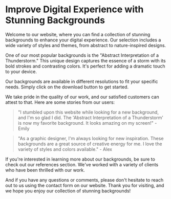 <!--font:Poppins-->

# Improve Digital Experience with Stunning Backgrounds

Welcome to our website, where you can find a collection of stunning backgrounds to enhance your digital experience. Our selection includes a wide variety of styles and themes, from abstract to nature-inspired designs.

One of our most popular backgrounds is the "Abstract Interpretation of a Thunderstorm." This unique design captures the essence of a storm with its bold strokes and contrasting colors. It's perfect for adding a dramatic touch to your device.

Our backgrounds are available in different resolutions to fit your specific needs. Simply click on the download button to get started.

We take pride in the quality of our work, and our satisfied customers can attest to that. Here are some stories from our users:

> "I stumbled upon this website while looking for a new background, and I'm so glad I did. The 'Abstract Interpretation of a Thunderstorm' is now my favorite background. It looks amazing on my screen!" - Emily

> "As a graphic designer, I'm always looking for new inspiration. These backgrounds are a great source of creative energy for me. I love the variety of styles and colors available." - Alex

If you're interested in learning more about our backgrounds, be sure to check out our references section. We've worked with a variety of clients who have been thrilled with our work.

And if you have any questions or comments, please don't hesitate to reach out to us using the contact form on our website. Thank you for visiting, and we hope you enjoy our collection of stunning backgrounds!

<!--

Write me content for website with wallpaper which alt text is:

"An abstract interpretation of a thunderstorm"

The name/title of the page should not be 1:1 copy of the alt text but rather a real content of the website which is using this wallpaper.

- Use markdown format 
- Start with heading
- Heading should be short and concise
- The content should look like a real website 
- The website should not be about the wallpaper, wallpaper is just a related background
- Heading should be contain work "wallpaper" or "background"
- Include real sections like references, contact, user stories, etc. use things relevant to the page purpose.
- Feel free to use structure like headings, bullets, numbering, blockquotes, paragraphs, horizontal lines, etc.
- You can use formatting like bold or _italic_
- You can include UTF-8 emojis
- Links should be only #hash anchors (and you can refer to the document itself)
- Do not include images


---


# Creative Backgrounds for Your Next Project

Welcome to our website where you can find a collection of stunning backgrounds for your next project. Our selection includes a wide variety of styles and themes, from abstract to nature-inspired designs.

## Abstract Interpretation of a Thunderstorm

One of our most popular wallpapers is the "Abstract Interpretation of a Thunderstorm." This unique design captures the essence of a storm with its bold strokes and contrasting colors. It's perfect for adding a dramatic touch to your desktop or mobile device.

Our wallpapers are available in different resolutions to fit your specific needs. Simply click on the download button to get started.

## User Stories

Our users love our wallpapers! Here are some stories from our satisfied customers:

> "I was looking for a new wallpaper for my laptop, and I stumbled upon this website. The 'Abstract Interpretation of a Thunderstorm' caught my eye, and I knew I had to have it. It looks amazing on my screen, and I've received so many compliments on it!" - Emily

> "As a graphic designer, I'm always on the lookout for new inspiration. These backgrounds are a great source of creative energy for me. I love the variety of styles and colors available." - Alex

## References

We take pride in the quality of our work, and we're happy to share some references from our satisfied clients:

- "The team at Creative Backgrounds is top-notch. They're responsive, professional, and always deliver high-quality work." - John Smith, CEO of XYZ Company

- "I've been using Creative Backgrounds for years, and I couldn't be happier with their service. Their wallpapers are always fresh and unique, and they make my projects stand out." - Sarah Jones, Freelance Designer

## Contact Us

If you have any questions or comments, please don't hesitate to reach out to us. You can use the contact form on our website, and we'll get back to you as soon as possible.

Thank you for visiting Creative Backgrounds!


---


Heading is too long, rewrite whole content.


---


# Stunning Wallpapers for Your Next Project

Looking for a new wallpaper to give your device a fresh look? Look no further than our collection of stunning wallpapers! From abstract designs to nature-inspired themes, we have a wide variety of options to choose from.

One of our most popular wallpapers is the "Abstract Interpretation of a Thunderstorm." This unique design captures the essence of a storm with its bold strokes and contrasting colors. It's perfect for adding a dramatic touch to your desktop or mobile device.

Our wallpapers are available in different resolutions to fit your specific needs. Simply click on the download button to get started.

We take pride in the quality of our work, and our satisfied customers can attest to that. Here are some stories from our users:

> "I stumbled upon this website while looking for a new wallpaper, and I'm so glad I did. The 'Abstract Interpretation of a Thunderstorm' is now my favorite background. It looks amazing on my screen!" - Emily

> "As a graphic designer, I'm always looking for new inspiration. These backgrounds are a great source of creative energy for me. I love the variety of styles and colors available." - Alex

If you have any questions or comments, please don't hesitate to reach out to us using the contact form on our website. Thank you for visiting, and we hope you enjoy our collection of stunning wallpapers!


---


Heading should not include word "wallpaper". The website should not be about the wallpaper itself, wallpaper is just a related background, rewrite whole content.


---


# Elevate Your Digital Experience with Our Stunning Backgrounds

Welcome to our website, where you can find a collection of stunning backgrounds to elevate your digital experience. Our selection includes a wide variety of styles and themes, from abstract to nature-inspired designs.

One of our most popular backgrounds is the "Abstract Interpretation of a Thunderstorm." This unique design captures the essence of a storm with its bold strokes and contrasting colors. It's perfect for adding a dramatic touch to your desktop or mobile device.

Our backgrounds are available in different resolutions to fit your specific needs. Simply click on the download button to get started.

We take pride in the quality of our work, and our satisfied customers can attest to that. Here are some stories from our users:

> "I stumbled upon this website while looking for a new background, and I'm so glad I did. The 'Abstract Interpretation of a Thunderstorm' is now my favorite background. It looks amazing on my screen!" - Emily

> "As a graphic designer, I'm always looking for new inspiration. These backgrounds are a great source of creative energy for me. I love the variety of styles and colors available." - Alex

If you're interested in learning more about our backgrounds, be sure to check out our references section. We've worked with a variety of clients who have been thrilled with our work.

And if you have any questions or comments, please don't hesitate to reach out to us using the contact form on our website. Thank you for visiting, and we hope you enjoy our collection of stunning backgrounds!


---


Heading is too long, rewrite whole content.


---


# Enhance Your Digital Experience with Our Stunning Backgrounds

Welcome to our website, where you can find a collection of stunning backgrounds to enhance your digital experience. Our selection includes a wide variety of styles and themes, from abstract to nature-inspired designs.

One of our most popular backgrounds is the "Abstract Interpretation of a Thunderstorm." This unique design captures the essence of a storm with its bold strokes and contrasting colors. It's perfect for adding a dramatic touch to your device.

Our backgrounds are available in different resolutions to fit your specific needs. Simply click on the download button to get started.

We take pride in the quality of our work, and our satisfied customers can attest to that. Here are some stories from our users:

> "I stumbled upon this website while looking for a new background, and I'm so glad I did. The 'Abstract Interpretation of a Thunderstorm' is now my favorite background. It looks amazing on my screen!" - Emily

> "As a graphic designer, I'm always looking for new inspiration. These backgrounds are a great source of creative energy for me. I love the variety of styles and colors available." - Alex

If you're interested in learning more about our backgrounds, be sure to check out our references section. We've worked with a variety of clients who have been thrilled with our work.

And if you have any questions or comments, please don't hesitate to reach out to us using the contact form on our website. Thank you for visiting, and we hope you enjoy our collection of stunning backgrounds!


---


Write me a Google font which is best fitting for the website.

Pick from the list:
- Open Sans
- Futura
- Great Vibes
- Poppins
- Alegreya
- IBM Plex Sans
- Inter
- Orbitron
- Exo 2
- Playfair Display
- Lobster
- Dancing Script
- Barlow Condensed
- Roboto
- Montserrat
- Lato
- Raleway


Write just the font name nothing else.


---


Poppins

-->
